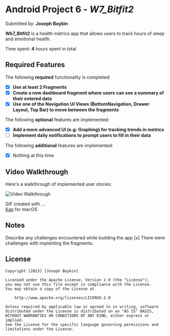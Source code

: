 # Android Project 6 - *W7_Bitfit2*

Submitted by: **Joseph Boykin**

**Wk7_Bitfit2** is a health metrics app that allows users to track hours of sleep and emotional health.

Time spent: **4** hours spent in total

## Required Features

The following **required** functionality is completed:

- [x] **Use at least 2 Fragments**
- [x] **Create a new dashboard fragment where users can see a summary of their entered data**
- [x] **Use one of the Navigation UI Views (BottomNavigation, Drawer Layout, Top Bar) to move between the fragments**

The following **optional** features are implemented:

- [x] **Add a more advanced UI (e.g: Graphing) for tracking trends in metrics**
- [ ] **Implement daily notifications to prompt users to fill in their data**

The following **additional** features are implemented:

- [x] Nothing at this time

## Video Walkthrough

Here's a walkthrough of implemented user stories:

<img src= https://github.com/joeboykin/Wk7_Bitfit2/blob/114055f55137a05615357b689e53a7bf8e68f1d3/W7_Bitfit2_Video.gif title='Video Walkthrough' width='' alt='Video Walkthrough' />

GIF created with ...  
[Kap](https://getkap.co/) for macOS

## Notes
Describe any challenges encountered while building the app
[x] There were challenges with implenting the fragments.

## License

    Copyright [2023] [Joseph Boykin]

    Licensed under the Apache License, Version 2.0 (the "License");
    you may not use this file except in compliance with the License.
    You may obtain a copy of the License at

        http://www.apache.org/licenses/LICENSE-2.0

    Unless required by applicable law or agreed to in writing, software
    distributed under the License is distributed on an "AS IS" BASIS,
    WITHOUT WARRANTIES OR CONDITIONS OF ANY KIND, either express or implied.
    See the License for the specific language governing permissions and
    limitations under the License.
